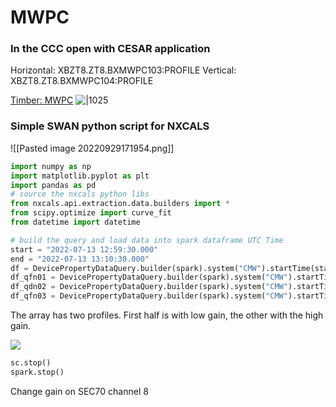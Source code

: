 # MWPC

### In the CCC open with CESAR application

Horizontal: XBZT8.ZT8.BXMWPC103:PROFILE
Vertical: XBZT8.ZT8.BXMWPC104:PROFILE

[Timber: MWPC](https://timber.cern.ch/query?tab=Variables)
![|1025](https://codimd.web.cern.ch/uploads/upload_d4a65fbcd544f8f4eec3269fcfcda36f.png)

### Simple SWAN python script for NXCALS
![[Pasted image 20220929171954.png]]

``` python
import numpy as np
import matplotlib.pyplot as plt
import pandas as pd
# source the nxcals python libs
from nxcals.api.extraction.data.builders import *
from scipy.optimize import curve_fit
from datetime import datetime

# build the query and load data into spark dataframe UTC Time
start = "2022-07-13 12:59:30.000"
end = "2022-07-13 13:10:30.000"
df = DevicePropertyDataQuery.builder(spark).system("CMW").startTime(start).endTime(end).entity().parameter("BXMWPC_2080/Acquisition").build().toPandas()
df_qfn01 = DevicePropertyDataQuery.builder(spark).system("CMW").startTime(start).endTime(end).entity().parameter("RPAEK.251.F61.RQNCL007/MEAS.PULSE").build().toPandas()
df_qdn02 = DevicePropertyDataQuery.builder(spark).system("CMW").startTime(start).endTime(end).entity().parameter("RPAEK.251.F61.RQNEL014/MEAS.PULSE").build().toPandas()
df_qfn03 = DevicePropertyDataQuery.builder(spark).system("CMW").startTime(start).endTime(end).entity().parameter("RPAEK.251.F61.RQNEF021/MEAS.PULSE").build().toPandas()
```

The array has two profiles. First half is with low gain, the other with the high gain.

![](https://codimd.web.cern.ch/uploads/upload_da0cb498e0777a4344ae45977a305f35.png)

``` python
sc.stop()
spark.stop()
```


Change gain on SEC70 channel 8